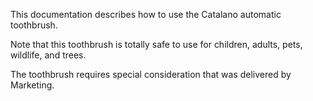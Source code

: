 This documentation describes how to use the Catalano automatic toothbrush.

Note that this toothbrush is totally safe to use for children, adults, pets, wildlife, and trees.

The toothbrush requires special consideration that was delivered by Marketing.